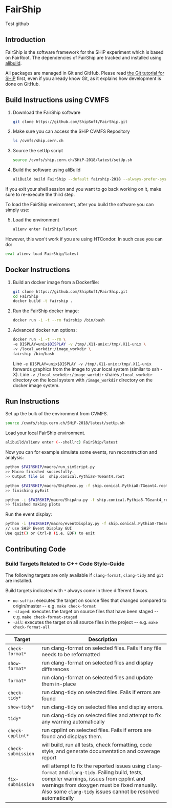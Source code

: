 # FairShip
Test github
## Introduction

FairShip is the software framework for the SHiP experiment which is based on
FairRoot. The dependencies of FairShip are tracked and installed using
[alibuild](https://alisw.github.io/alibuild/).

All packages are managed in Git and GitHub. Please read [the Git tutorial for
SHiP](https://github.com/ShipSoft/FairShip/wiki/Git-Tutorial-for-SHiP) first,
even if you already know Git, as it explains how development is done on GitHub.

## Build Instructions using CVMFS

1. Download the FairShip software
    ```bash
    git clone https://github.com/ShipSoft/FairShip.git
    ```

2. Make sure you can access the SHiP CVMFS Repository
    ```bash
    ls /cvmfs/ship.cern.ch
    ```
3. Source the setUp script
    ```bash
    source /cvmfs/ship.cern.ch/SHiP-2018/latest/setUp.sh
    ```

4. Build the software using aliBuild
    ```bash
    aliBuild build FairShip --default fairship-2018 --always-prefer-system --config-dir $SHIPDIST
    ```

If you exit your shell session and you want to go back working on it, make sure to re-execute the third step.

To load the FairShip environment, after you build the software you can simply use:

5. Load the environment
    ```bash
    alienv enter FairShip/latest
    ```

However, this won't work if you are using HTCondor. In such case you can do:

```bash
eval alienv load FairShip/latest
```

## Docker Instructions
1. Build an docker image from a Dockerfile:
    ```bash
    git clone https://github.com/ShipSoft/FairShip.git
    cd FairShip
    docker build -t fairship .
    ``` 
2. Run the FairShip docker image:
    ```bash
    docker run -i -t --rm fairship /bin/bash
    ``` 
3. Advanced docker run options:
    ```bash
    docker run -i -t --rm \
    -e DISPLAY=unix$DISPLAY -v /tmp/.X11-unix:/tmp/.X11-unix \
    -v /local_workdir:/image_workdir \
    fairship /bin/bash
    ``` 
    Line ```-e DISPLAY=unix$DISPLAY -v /tmp/.X11-unix:/tmp/.X11-unix``` forwards graphics from the image to your local system         (similar to ssh -X). Line ```-v /local_workdir:/image_workdir``` shares ```/local_workdir``` directory on the local system with ```/image_workdir``` directory on the docker image system.

## Run Instructions

Set up the bulk of the environment from CVMFS.

```bash
source /cvmfs/ship.cern.ch/SHiP-2018/latest/setUp.sh
```

Load your local FairShip environment.

```bash
alibuild/alienv enter (--shellrc) FairShip/latest
```    

Now you can for example simulate some events, run reconstruction and analysis:

```bash
python $FAIRSHIP/macro/run_simScript.py
>> Macro finished succesfully.
>> Output file is  ship.conical.Pythia8-TGeant4.root

python $FAIRSHIP/macro/ShipReco.py -f ship.conical.Pythia8-TGeant4.root -g geofile_full.conical.Pythia8-TGeant4.root
>> finishing pyExit

python -i $FAIRSHIP/macro/ShipAna.py -f ship.conical.Pythia8-TGeant4_rec.root -g geofile_full.conical.Pythia8-TGeant4.root
>> finished making plots
```

Run the event display:

```bash
python -i $FAIRSHIP/macro/eventDisplay.py -f ship.conical.Pythia8-TGeant4_rec.root -g geofile_full.conical.Pythia8-TGeant4.root
// use SHiP Event Display GUI
Use quit() or Ctrl-D (i.e. EOF) to exit
```

## Contributing Code

### Build Targets Related to C++ Code Style-Guide

The following targets are only available if `clang-format`, `clang-tidy` and `git` are installed.

Build targets indicated with `*` always come in three different flavors.
  * `no-suffix`: executes the target on source files that changed compared to origin/master -- e.g. `make check-format`
  * `-staged`: executes the target on source files that have been staged -- e.g. `make check-format-staged`
  * `-all`: executes the target on all source files in the project -- e.g. `make check-format-all`

| Target          | Description  |
| --------------- | ------------ |
| `check-format*` | run clang-format on selected files. Fails if any file needs to be reformatted |
| `show-format*` | run clang-format on selected files and display differences |
| `format*` | run clang-format on selected files and update them in-place |
| `check-tidy*` | run clang-tidy on selected files. Fails if errors are found |
| `show-tidy*` | run clang-tidy on selected files and display errors. |
| `tidy*` | run clang-tidy on selected files and attempt to fix any warning automatically |
| `check-cpplint*` | run cpplint on selected files. Fails if errors are found and displays them. |
| `check-submission` | will build, run all tests, check formatting, code style, and generate documentation and coverage report |
| `fix-submission` | will attempt to fix the reported issues using `clang-format` and `clang-tidy`. Failing build, tests, compiler warnings, issues from cpplint and warnings from doxygen must be fixed manually. Also some `clang-tidy` issues cannot be resolved automatically |
